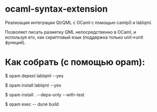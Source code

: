 # ocaml-syntax-extension
Реализация интеграции Qt/QML с OCaml с помощью camlp5 и lablqml.

Позволяет писать разметку QML непосредственно в OCaml, и используя его, как скриптовый язык (поддержка только unit->unit функций).
# Как собрать (с помощью opam): 
$ opam depext lablqml --yes

$ opam install lablqml --yes

$ opam install . --deps-only --with-test

$ opam exec -- dune build

